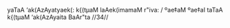 yaTaA ‘ak(AzAyatyaek(: k{(tµaM laAek(imamaM r"iva: /
ºae‡aM ºae‡aI taTaA k{(tµaM ‘ak(AzAyaita BaAr"ta //34//